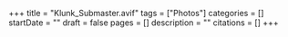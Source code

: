 +++
title = "Klunk_Submaster.avif"
tags = ["Photos"]
categories = []
startDate = ""
draft = false
pages = []
description = ""
citations = []
+++

